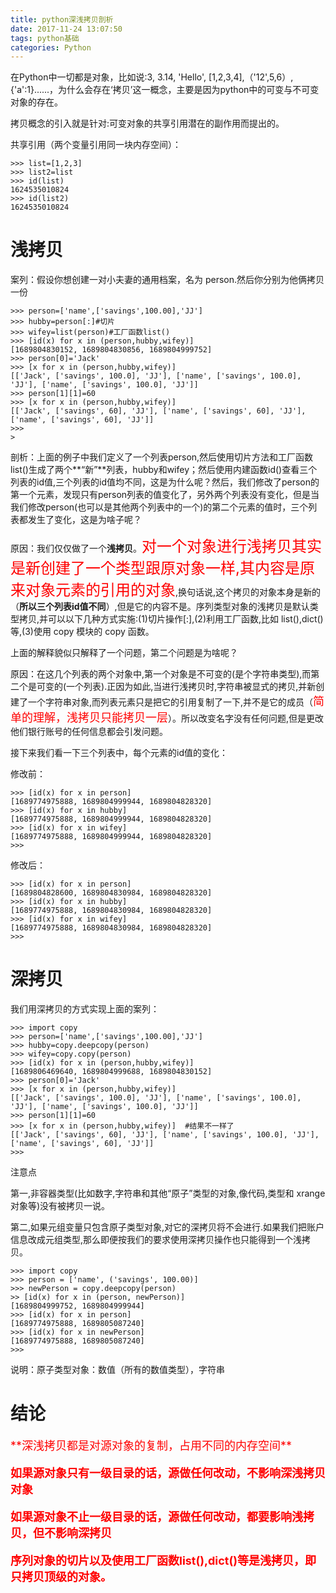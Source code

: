 ```yaml
---
title: python深浅拷贝剖析
date: 2017-11-24 13:07:50
tags: python基础
categories: Python
---
```

在Python中一切都是对象，比如说:3, 3.14, 'Hello', [1,2,3,4],（'12',5,6）,{'a':1}......，为什么会存在‘拷贝’这一概念，主要是因为python中的可变与不可变对象的存在。

拷贝概念的引入就是针对:可变对象的共享引用潜在的副作用而提出的。

共享引用（两个变量引用同一块内存空间）：

	>>> list=[1,2,3]
	>>> list2=list
	>>> id(list)
	1624535010824
	>>> id(list2)
	1624535010824
<!--more-->

# 浅拷贝

案列：假设你想创建一对小夫妻的通用档案，名为 person.然后你分别为他俩拷贝一份

	>>> person=['name',['savings',100.00],'JJ']
	>>> hubby=person[:]#切片
	>>> wifey=list(person)#工厂函数list()
	>>> [id(x) for x in (person,hubby,wifey)]
	[1689804830152, 1689804830856, 1689804999752]
	>>> person[0]='Jack'
	>>> [x for x in (person,hubby,wifey)]
	[['Jack', ['savings', 100.0], 'JJ'], ['name', ['savings', 100.0], 'JJ'], ['name', ['savings', 100.0], 'JJ']]
	>>> person[1][1]=60
	>>> [x for x in (person,hubby,wifey)]
	[['Jack', ['savings', 60], 'JJ'], ['name', ['savings', 60], 'JJ'], ['name', ['savings', 60], 'JJ']]
	>>>
	>


剖析：上面的例子中我们定义了一个列表person,然后使用切片方法和工厂函数list()生成了两个**“新”**列表，hubby和wifey；然后使用内建函数id()查看三个列表的id值,三个列表的id值均不同，这是为什么呢？然后，我们修改了person的第一个元素，发现只有person列表的值变化了，另外两个列表没有变化，但是当我们修改person(也可以是其他两个列表中的一个)的第二个元素的值时，三个列表都发生了变化，这是为啥子呢？

原因：我们仅仅做了一个**浅拷贝**。<font size=5 color=red>对一个对象进行浅拷贝其实是新创建了一个类型跟原对象一样,其内容是原来对象元素的引用的对象</font>,换句话说,这个拷贝的对象本身是新的（**所以三个列表id值不同**）,但是它的内容不是。序列类型对象的浅拷贝是默认类型拷贝,并可以以下几种方式实施:(1)切片操作[:],(2)利用工厂函数,比如 list(),dict()等,(3)使用 copy 模块的 copy 函数。

上面的解释貌似只解释了一个问题，第二个问题是为啥呢？

原因：在这几个列表的两个对象中,第一个对象是不可变的(是个字符串类型),而第二个是可变的(一个列表).正因为如此,当进行浅拷贝时,字符串被显式的拷贝,并新创建了一个字符串对象,而列表元素只是把它的引用复制了一下,并不是它的成员（<font size=4 color=red>简单的理解，浅拷贝只能拷贝一层</font>）。所以改变名字没有任何问题,但是更改他们银行账号的任何信息都会引发问题。

接下来我们看一下三个列表中，每个元素的id值的变化：

修改前：

	>>> [id(x) for x in person]
	[1689774975888, 1689804999944, 1689804828320]
	>>> [id(x) for x in hubby]
	[1689774975888, 1689804999944, 1689804828320]
	>>> [id(x) for x in wifey]
	[1689774975888, 1689804999944, 1689804828320]
	>>>

修改后：

	>>> [id(x) for x in person]
	[1689804828600, 1689804830984, 1689804828320]
	>>> [id(x) for x in hubby]
	[1689774975888, 1689804830984, 1689804828320]
	>>> [id(x) for x in wifey]
	[1689774975888, 1689804830984, 1689804828320]
	>>>

# 深拷贝

我们用深拷贝的方式实现上面的案列：

	>>> import copy
	>>> person=['name',['savings',100.00],'JJ']
	>>> hubby=copy.deepcopy(person)
	>>> wifey=copy.copy(person)
	>>> [id(x) for x in (person,hubby,wifey)]
	[1689806469640, 1689804999688, 1689804830152]
	>>> person[0]='Jack'
	>>> [x for x in (person,hubby,wifey)]
	[['Jack', ['savings', 100.0], 'JJ'], ['name', ['savings', 100.0], 'JJ'], ['name', ['savings', 100.0], 'JJ']]
	>>> person[1][1]=60
	>>> [x for x in (person,hubby,wifey)]  #结果不一样了
	[['Jack', ['savings', 60], 'JJ'], ['name', ['savings', 100.0], 'JJ'], ['name', ['savings', 60], 'JJ']]
	>>>

注意点

第一,非容器类型(比如数字,字符串和其他“原子”类型的对象,像代码,类型和 xrange 对象等)没有被拷贝一说。

第二,如果元组变量只包含原子类型对象,对它的深拷贝将不会进行.如果我们把账户信息改成元组类型,那么即便按我们的要求使用深拷贝操作也只能得到一个浅拷贝。
	
	>>> import copy
	>>> person = ['name', ('savings', 100.00)]
	>>> newPerson = copy.deepcopy(person)
	>> [id(x) for x in (person, newPerson)]
	[1689804999752, 1689804999944]
	>>> [id(x) for x in person]
	[1689774975888, 1689805087240]
	>>> [id(x) for x in newPerson]
	[1689774975888, 1689805087240]
	>>>

说明：原子类型对象：数值（所有的数值类型），字符串

# 结论

<font size=4 color=red>
**深浅拷贝都是对源对象的复制，占用不同的内存空间**

**如果源对象只有一级目录的话，源做任何改动，不影响深浅拷贝对象**

**如果源对象不止一级目录的话，源做任何改动，都要影响浅拷贝，但不影响深拷贝**

**序列对象的切片以及使用工厂函数list(),dict()等是浅拷贝，即只拷贝顶级的对象。**
</font>